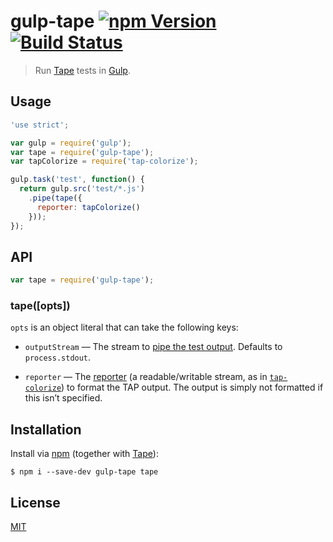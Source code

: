 # gulp-tape [![npm Version](http://img.shields.io/npm/v/gulp-tape.svg?style=flat)](https://www.npmjs.org/package/gulp-tape) [![Build Status](https://img.shields.io/travis/yuanqing/gulp-tape.svg?style=flat)](https://travis-ci.org/yuanqing/gulp-tape)

> Run [Tape](https://github.com/substack/tape) tests in [Gulp](http://gulpjs.com/).

## Usage

```js
'use strict';

var gulp = require('gulp');
var tape = require('gulp-tape');
var tapColorize = require('tap-colorize');

gulp.task('test', function() {
  return gulp.src('test/*.js')
    .pipe(tape({
      reporter: tapColorize()
    }));
});
```

## API

```js
var tape = require('gulp-tape');
```

### tape([opts])

`opts` is an object literal that can take the following keys:

- `outputStream` &mdash; The stream to [pipe the test output](https://github.com/substack/tape#tap-stream-reporter). Defaults to `process.stdout`.

- `reporter` &mdash; The [reporter](https://github.com/substack/tape#pretty-reporters) (a readable/writable stream, as in [`tap-colorize`](https://github.com/substack/tap-colorize)) to format the TAP output. The output is simply not formatted if this isn&rsquo;t specified.

## Installation

Install via [npm](https://npmjs.com/) (together with [Tape](https://github.com/substack/tape)):

```
$ npm i --save-dev gulp-tape tape
```

## License

[MIT](LICENSE.md)

